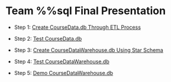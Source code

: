 Team %%sql Final Presentation
======

- Step 1: [Create CourseData.db Through ETL Process](https://github.com/fairfield-ba510-spring2020/term-project-sql/blob/master/CourseDataETL.ipynb)

- Step 2: [Test CourseData.db](https://github.com/fairfield-ba510-spring2020/term-project-sql/blob/master/CourseDataTests.ipynb)

- Step 3: [Create CourseDataWarehouse.db Using Star Schema](https://github.com/fairfield-ba510-spring2020/term-project-sql/blob/master/CourseDataWarehouse.ipynb)

- Step 4: [Test CourseDataWarehouse.db](https://github.com/fairfield-ba510-spring2020/term-project-sql/blob/master/CourseDataWarehouseTests.ipynb)

- Step 5: [Demo CourseDataWarehouse.db](https://github.com/fairfield-ba510-spring2020/term-project-sql/blob/master/CourseDataWarehouseDemo.ipynb)